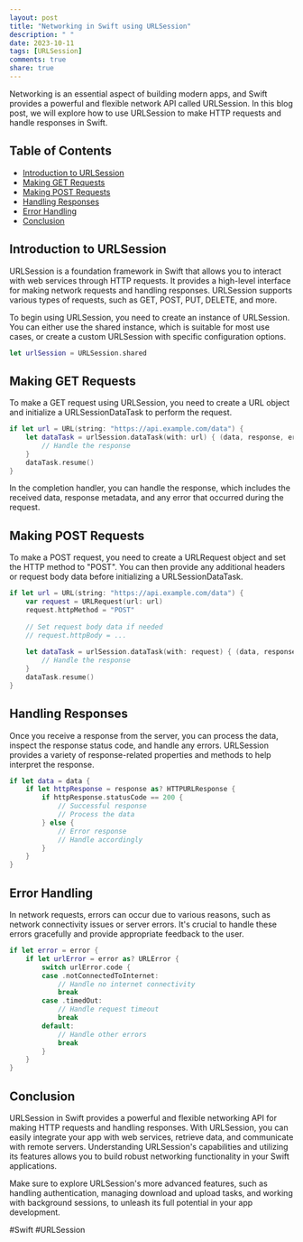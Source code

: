 ```yaml
---
layout: post
title: "Networking in Swift using URLSession"
description: " "
date: 2023-10-11
tags: [URLSession]
comments: true
share: true
---
```


Networking is an essential aspect of building modern apps, and Swift provides a powerful and flexible network API called URLSession. In this blog post, we will explore how to use URLSession to make HTTP requests and handle responses in Swift.

## Table of Contents

- [Introduction to URLSession](#introduction-to-urlsession)
- [Making GET Requests](#making-get-requests)
- [Making POST Requests](#making-post-requests)
- [Handling Responses](#handling-responses)
- [Error Handling](#error-handling)
- [Conclusion](#conclusion)

## Introduction to URLSession

URLSession is a foundation framework in Swift that allows you to interact with web services through HTTP requests. It provides a high-level interface for making network requests and handling responses. URLSession supports various types of requests, such as GET, POST, PUT, DELETE, and more.

To begin using URLSession, you need to create an instance of URLSession. You can either use the shared instance, which is suitable for most use cases, or create a custom URLSession with specific configuration options.

```swift
let urlSession = URLSession.shared
```

## Making GET Requests

To make a GET request using URLSession, you need to create a URL object and initialize a URLSessionDataTask to perform the request.

```swift
if let url = URL(string: "https://api.example.com/data") {
    let dataTask = urlSession.dataTask(with: url) { (data, response, error) in
        // Handle the response
    }
    dataTask.resume()
}
```

In the completion handler, you can handle the response, which includes the received data, response metadata, and any error that occurred during the request.

## Making POST Requests

To make a POST request, you need to create a URLRequest object and set the HTTP method to "POST". You can then provide any additional headers or request body data before initializing a URLSessionDataTask.

```swift
if let url = URL(string: "https://api.example.com/data") {
    var request = URLRequest(url: url)
    request.httpMethod = "POST"
    
    // Set request body data if needed
    // request.httpBody = ...
    
    let dataTask = urlSession.dataTask(with: request) { (data, response, error) in
        // Handle the response
    }
    dataTask.resume()
}
```

## Handling Responses

Once you receive a response from the server, you can process the data, inspect the response status code, and handle any errors. URLSession provides a variety of response-related properties and methods to help interpret the response.

```swift
if let data = data {
    if let httpResponse = response as? HTTPURLResponse {
        if httpResponse.statusCode == 200 {
            // Successful response
            // Process the data
        } else {
            // Error response
            // Handle accordingly
        }
    }
}
```

## Error Handling

In network requests, errors can occur due to various reasons, such as network connectivity issues or server errors. It's crucial to handle these errors gracefully and provide appropriate feedback to the user.

```swift
if let error = error {
    if let urlError = error as? URLError {
        switch urlError.code {
        case .notConnectedToInternet:
            // Handle no internet connectivity
            break
        case .timedOut:
            // Handle request timeout
            break
        default:
            // Handle other errors
            break
        }
    }
}
```

## Conclusion

URLSession in Swift provides a powerful and flexible networking API for making HTTP requests and handling responses. With URLSession, you can easily integrate your app with web services, retrieve data, and communicate with remote servers. Understanding URLSession's capabilities and utilizing its features allows you to build robust networking functionality in your Swift applications.

Make sure to explore URLSession's more advanced features, such as handling authentication, managing download and upload tasks, and working with background sessions, to unleash its full potential in your app development.

#Swift #URLSession
